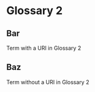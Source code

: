 # Glossary 2

## Bar
<!--{
  "uri": "https://bar.vocab/#bar"
}-->
Term with a URI in Glossary 2

## Baz
Term without a URI in Glossary 2
